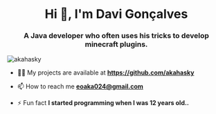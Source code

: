 <h1 align="center">Hi 👋, I'm Davi Gonçalves</h1>
<h3 align="center">A Java developer who often uses his tricks to develop minecraft plugins.</h3>

<p align="left"> <img src="https://komarev.com/ghpvc/?username=akahasky&label=Profile%20views&color=0e75b6&style=flat" alt="akahasky" /> </p>

- 👨‍💻 My projects are available at **https://github.com/akahasky**

- 📫 How to reach me **eoaka024@gmail.com**

- ⚡ Fun fact **I started programming when I was 12 years old..**
